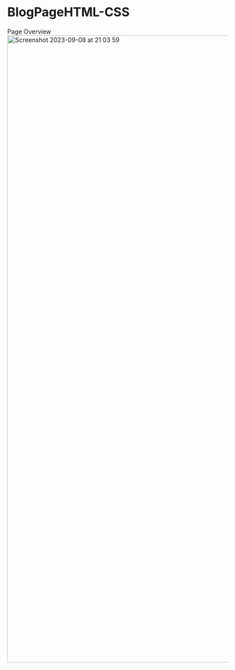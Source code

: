 # BlogPageHTML-CSS

Page Overview
<img width="1435" alt="Screenshot 2023-09-08 at 21 03 59" src="https://github.com/dennisiluma/BlogPageHTML-CSS/assets/64640469/d842a139-aaec-4f2a-83c7-bff5555fcfe9">
